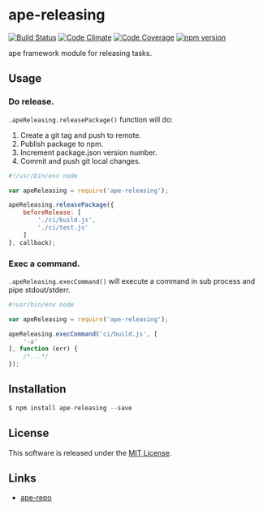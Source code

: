 ape-releasing
==========

[![Build Status][my_travis_badge_url]][my_travis_url]
[![Code Climate][my_codeclimate_badge_url]][my_codeclimate_url]
[![Code Coverage][my_codeclimate_coverage_badge_url]][my_codeclimate_url]
[![npm version][my_npm_budge_url]][my_npm_url]

ape framework module for releasing tasks.


Usage
----

### Do release.

`.apeReleasing.releasePackage()` function will do:

1. Create a git tag and push to remote.
2. Publish package to npm.
3. Increment package.json version number.
4. Commit and push git local changes.

```javascript
#!/usr/bin/env node

var apeReleasing = require('ape-releasing');

apeReleasing.releasePackage({
    beforeRelease: [
        './ci/build.js',
        './ci/test.js'
    ]
}, callback);

```

### Exec a command.

`.apeReleasing.execCommand()` will execute a command in sub process and pipe stdout/stderr.

```javascript
#!usr/bin/env node

var apeReleasing = require('ape-releasing');

apeReleasing.execCommand('ci/build.js', [
    '-a'
], function (err) {
    /*...*/
});
```


Installation
----

```javascript
$ npm install ape-releasing --save
```


License
-------
This software is released under the [MIT License][my_license_url].


Links
------

+ [ape-repo](https://github.com/ape-repo)


[npm_url]: https://www.npmjs.org/
[my_repo_url]: https://github.com/ape-repo/ape-releasing
[my_travis_url]: http://travis-ci.org/ape-repo/ape-releasing
[my_travis_badge_url]: http://img.shields.io/travis/ape-repo/ape-releasing.svg?style=flat
[my_license_url]: https://github.com/ape-repo/ape-releasing/blob/master/LICENSE
[my_codeclimate_url]: http://codeclimate.com/github/ape-repo/ape-releasing
[my_codeclimate_badge_url]: http://img.shields.io/codeclimate/github/ape-repo/ape-releasing.svg?style=flat
[my_codeclimate_coverage_badge_url]: http://img.shields.io/codeclimate/coverage/github/ape-repo/ape-releasing.svg?style=flat
[my_coverage_url]: http://ape-repo.github.io/ape-releasing/coverage/lcov-report
[my_npm_url]: http://www.npmjs.org/package/ape-releasing
[my_npm_budge_url]: http://img.shields.io/npm/v/ape-releasing.svg?style=flat

